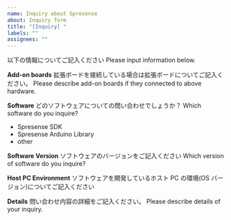 ```yaml
---
name: Inquiry about Spresense
about: Inquiry form
title: "[Inquiry] "
labels: ""
assignees: ""
---
```


以下の情報についてご記入ください
Please input information below.

**Add-on boards**
拡張ボードを接続している場合は拡張ボードについてご記入ください。
Please describe add-on boards if they connected to above hardware.

**Software**
どのソフトウェアについての問い合わせでしょうか？
Which software do you inquire?

- Spresense SDK
- Spresense Arduino Library
- other

**Software Version**
ソフトウェアのバージョンをご記入ください
Which version of software do you inquire?

**Host PC Environment**
ソフトウェアを開発しているホスト PC の環境(OS バージョン)についてご記入ください

**Details**
問い合わせ内容の詳細をご記入ください。
Please describe details of your inquiry.
